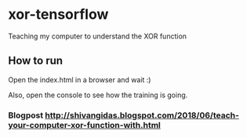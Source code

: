 # xor-tensorflow
Teaching my computer to understand the XOR function

## How to run
Open the index.html in a browser and wait :)

Also, open the console to see how the training is going.

### Blogpost http://shivangidas.blogspot.com/2018/06/teach-your-computer-xor-function-with.html

